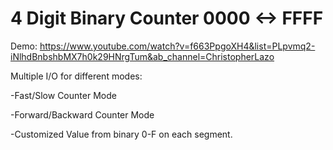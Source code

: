 # 4 Digit Binary Counter 0000 <-> FFFF

Demo: https://www.youtube.com/watch?v=f663PpgoXH4&list=PLpvmq2-iNlhdBnbshbMX7h0k29HNrgTum&ab_channel=ChristopherLazo

Multiple I/O for different modes:

-Fast/Slow Counter Mode

-Forward/Backward Counter Mode

-Customized Value from binary 0-F on each segment.

